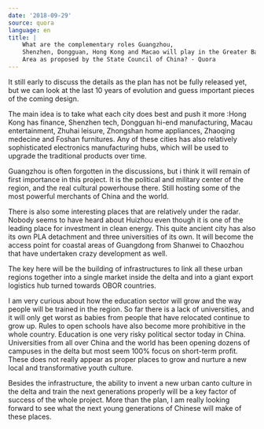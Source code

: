 ```yaml
---
date: '2018-09-29'
source: quora
language: en
title: |
    What are the complementary roles Guangzhou,
    Shenzhen, Dongguan, Hong Kong and Macao will play in the Greater Bay
    Area as proposed by the State Council of China? - Quora
---
```


It still early to discuss the details as the plan has not be fully
released yet, but we can look at the last 10 years of evolution and
guess important pieces of the coming design.

The main idea is to take what each city does best and push it more :Hong
Kong has finance, Shenzhen tech, Dongguan hi-end manufacturing, Macau
entertainment, Zhuhai leisure, Zhongshan home appliances, Zhaoqing
medecine and Foshan furnitures. Any of these cities has also relatively
sophisticated electronics manufacturing hubs, which will be used to
upgrade the traditional products over time.

Guangzhou is often forgotten in the discussions, but i think it will
remain of first importance in this project. It is the political and
military center of the region, and the real cultural powerhouse there.
Still hosting some of the most powerful merchants of China and the
world.

There is also some interesting places that are relatively under the
radar. Nobody seems to have heard about Huizhou even though it is one of
the leading place for investment in clean energy. This quite ancient
city has also its own PLA detachment and three universities of its own.
It will become the access point for coastal areas of Guangdong from
Shanwei to Chaozhou that have undertaken crazy development as well.

The key here will be the building of infrastructures to link all these
urban regions together into a single market inside the delta and into a
giant export logistics hub turned towards OBOR countries.

I am very curious about how the education sector will grow and the way
people will be trained in the region. So far there is a lack of
universities, and it will only get worst as babies from people that have
relocated continue to grow up. Rules to open schools have also become
more prohibitive in the whole country. Education is one very risky
political sector today in China. Universities from all over China and
the world has been opening dozens of campuses in the delta but most seem
100% focus on short-term profit. These does not really appear as proper
places to grow and nurture a new local and transformative youth culture.

Besides the infrastructure, the ability to invent a new urban canto
culture in the delta and train the next generations properly will be a
key factor of success of the whole project. More than the plan, I am
really looking forward to see what the next young generations of Chinese
will make of these places.
